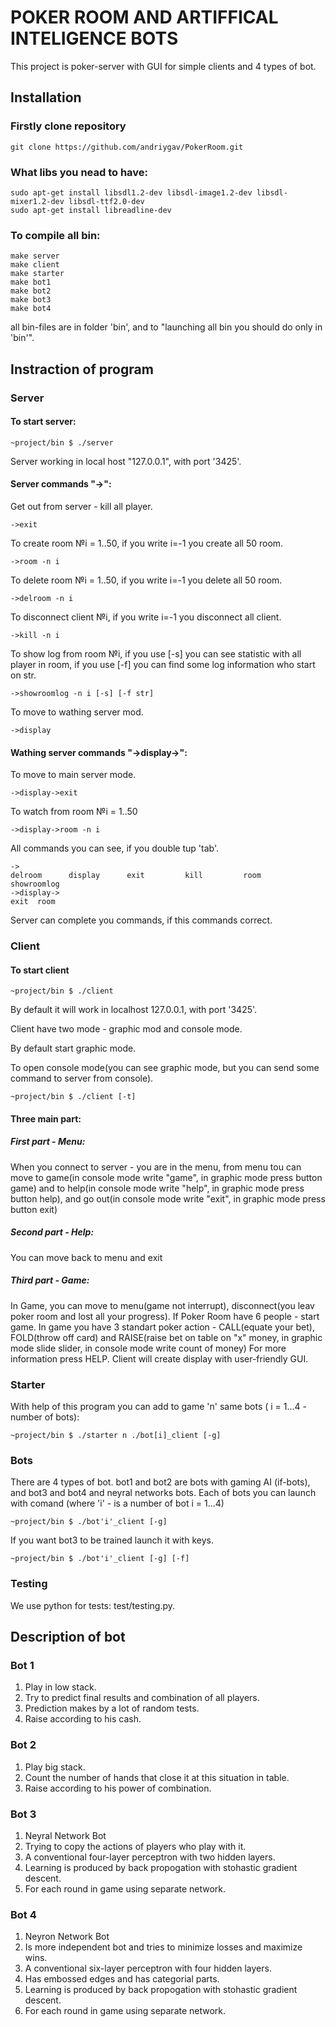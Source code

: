 # POKER ROOM AND ARTIFFICAL INTELIGENCE BOTS

This project is poker-server with GUI for simple clients and 4 types of bot.

## Installation
### Firstly clone repository
```
git clone https://github.com/andriygav/PokerRoom.git
```
### What libs you nead to have:
```
sudo apt-get install libsdl1.2-dev libsdl-image1.2-dev libsdl-mixer1.2-dev libsdl-ttf2.0-dev
sudo apt-get install libreadline-dev
```

### To compile all bin:

```
make server
make client
make starter
make bot1
make bot2
make bot3
make bot4
```
all bin-files are in folder 'bin', and to "launching all bin you should do only in 'bin'".

## Instraction of program

### Server
#### To start server: 
```
~project/bin $ ./server
```
Server working in local host "127.0.0.1", with port '3425'.
#### Server commands "->":
Get out from server - kill all player.
```
->exit
```
To create room №i = 1..50, if you write i=-1 you create all 50 room.
```
->room -n i
```
To delete room №i = 1..50, if you write i=-1 you delete all 50 room.
```
->delroom -n i
```
To disconnect client №i, if you write i=-1 you disconnect all client.
```
->kill -n i
```
To show log from room №i, if you use [-s] you can see statistic with all player in room, if you use [-f] you can find some log information who start on str.
```
->showroomlog -n i [-s] [-f str]
```
To move to wathing server mod.
```
->display
```
#### Wathing server commands "->display->":
To move to main server mode.
```
->display->exit
```
To watch from room №i = 1..50
```
->display->room -n i
```
All commands you can see, if you double tup 'tab'.
```
->
delroom      display      exit         kill         room         showroomlog
->display->
exit  room

```
Server can complete you commands, if this commands correct.

### Client
#### To start client 
```
~project/bin $ ./client
```
By default it will work in localhost 127.0.0.1, with port '3425'.

Client have two mode - graphic mod and console mode.

By default start graphic mode. 

To open console mode(you can see graphic mode, but you can send some command to server from console).
```
~project/bin $ ./client [-t]
```
#### Three main part:
##### First part - Menu:
When you connect to server - you are in the menu, from menu tou can move to game(in console mode write "game", in graphic mode press button game) and to help(in console mode write "help", in graphic mode press button help), and go out(in console mode write "exit", in graphic mode press button exit)
##### Second part - Help:
You can move back to menu and exit
##### Third part - Game:
In Game, you can move to menu(game not interrupt), disconnect(you leav poker room and lost all your progress).
If Poker Room have 6 people - start game.
In game you have 3 standart poker action - CALL(equate your bet), FOLD(throw off card) and RAISE(raise bet on table on "x" money, in graphic mode slide slider, in console mode write count of money)
For more information press HELP.
Client will create display with user-friendly GUI.

### Starter
With help of this program you can add to game 'n' same bots ( i = 1...4 - number of bots):
```
~project/bin $ ./starter n ./bot[i]_client [-g]
```
### Bots
There are 4 types of bot. bot1 and bot2 are bots with gaming AI (if-bots), and bot3 and bot4 and neyral networks bots.
Each of bots you can launch with comand (where 'i' - is a number of bot i = 1...4)
```
~project/bin $ ./bot'i'_client [-g]
``` 
If you want bot3 to be trained launch it with keys.
```
~project/bin $ ./bot'i'_client [-g] [-f]
``` 

### Testing
We use python for tests: test/testing.py.

## Description of bot
### Bot 1
1. Play in low stack.
2. Try to predict final results and combination of all players.
3. Prediction makes by a lot of random tests.
4. Raise according to his cash.
### Bot 2
1. Play big stack.
2. Count the number of hands that close it at this situation in table.
3. Raise according to his power of combination.
### Bot 3
1. Neyral Network Bot
2. Trying to сopy the actions of players who play with it. 
3. A conventional four-layer perceptron with two hidden layers.
4. Learning is produced by back propogation with stohastic gradient descent.
5. For each round in game using separate network.
### Bot 4
1. Neyron Network Bot
2. Is more independent bot and tries to minimize losses and maximize wins.
3. A conventional six-layer perceptron with four hidden layers.
4. Has embossed edges and has categorial parts.
5. Learning is produced by back propogation with stohastic gradient descent.
6. For each round in game using separate network.



